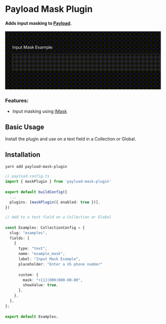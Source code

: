 # Payload Mask Plugin
#### Adds input masking to [Payload](https://payloadcms.com/).

![image](https://github.com/notchris/payload-mask-plugin/blob/main/example.gif?raw=true)

### Features:

- Input masking using  [IMask](https://github.com/uNmAnNeR/imaskjs/tree/master?tab=readme-ov-file)


## Basic Usage

Install the plugin and use on a text field in a Collection or Global.

## Installation

```bash
yarn add payload-mask-plugin
```


```ts
// payload.config.ts
import { maskPlugin } from 'payload-mask-plugin'

export default buildConfig({
  ...
  plugins: [maskPlugin({ enabled: true })],
})
```

```ts
// Add to a text field on a Collection or Global

const Examples: CollectionConfig = {
  slug: "examples",
  fields: [
    {
      type: "text",
      name: "example_mask",
      label: "Input Mask Example",
      placeholder: "Enter a US phone number"

      custom: {
        mask: "+{1}(000)000-00-00",
        showValue: true,
      },
    },
  ],
};

export default Examples;
```
